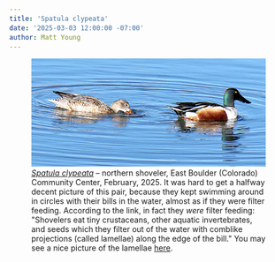 ```yaml
---
title: 'Spatula clypeata'
date: '2025-03-03 12:00:00 -07:00'
author: Matt Young
---
```


<figure>
<img src="/uploads/2025/P1031480_Northern_Shoveler_600.jpg" alt="Northern shoveler"/>
<figcaption><a href="https://www.allaboutbirds.org/guide/Northern_Shoveler/overview"><i>Spatula clypeata</i></a> &ndash; northern shoveler, East Boulder (Colorado) Community Center, February, 2025. It was hard to get a halfway decent picture of this pair, because they kept swimming around in circles with their bills in the water, almost as if they were filter feeding. According to the link, in fact they <i>were</i> filter feeding: "Shovelers eat tiny crustaceans, other aquatic invertebrates, and seeds which they filter out of the water with comblike projections (called lamellae) along the edge of the bill." You may see a nice picture of the lamellae <a href="https://roadsendnaturalist.com/2016/02/24/meandering-at-mattamuskeet/">here</a>.
</figcaption>
</figure> 
